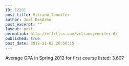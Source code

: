 ```yaml
---
ID: 12281
post_title: Vitrano,Jennifer
author: Joel DesArmo
post_excerpt: ""
layout: post
permalink: http://effrtlss.com/vitranojennifer-6/
published: true
post_date: 2012-11-02 20:50:15
---
```

<p>Average GPA in Spring 2012 for first course listed: 3.607</p>